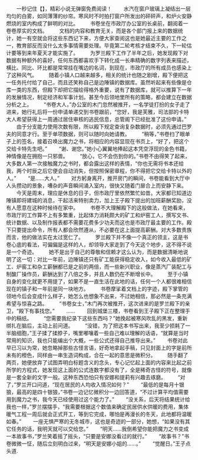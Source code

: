 　　一秒记住【】，精彩小说无弹窗免费阅读！
　　水汽在窗户玻璃上凝结出一层均匀的白雾，如同薄薄的纱帘。寒风时不时拍打窗户所发出的砰砰声，和炉火安静燃烧的室内构成了鲜明的对比。
　　书卷坐在市政厅办公室的长桌前，翻阅着一卷卷厚实的文档。
　　文档的内容和教育无关，而是各个部门报上来的数据统计，她一有空就会将这些东西记下来，方便大家查阅这也是她最近主要的工作之一，教育部反而没什么太多事情需要处理。毕竟第二轮考核才结束不久，下一轮估计要等到来年夏天才能实施了。
　　为罗兰殿下工作了半年之后，她发现殿下对数据有种额外的喜好，任何东西都喜欢手下转化成一长串精确的数字列表来描述，横比、同比、环比都是常常挂在嘴边的名词，到现在，市政厅的所有成员也感染上了这种风气。
　　随着小镇人口越来越多，相关的统计也随之剧增，殿下便把这一任务托付给了自己，而且还笑称自己是边陲镇的数据库。虽然听起来有些像是仓库一类的东西，但殿下却把它描绘得格外重要，说有了数据库，就可以推算下一年的发展情况，制定经济和军事计划。甚至今后领地里所有的策略，都会建立在数据分析之上。
　　“书卷大人，”办公室的木门忽然被推开，一名学徒打扮的女子走了进来，她行礼后将一份申请单递交到书卷跟前，“您好，我是芙雅，司法部的卡特大人希望获得上一周通过居住审核的逃民信息，总管阁下已经批准了这份申请。”
　　由于分支能力使用次数有限，所以殿下规定查询复杂数据时，必须先通过巴罗夫的同意才行。至于单项数据，则可以随时向她请教。
　　“稍等，”书卷扫了眼单子上的签名，接着召唤出魔力之书，将相应的内容显现在书页上，“好了，把这个交给卡特先生吧。”
　　“谢、谢您。”她小心翼翼地捧起这本凭空浮现的金色书籍，神情像是在拥抱一只邪兽。
　　“放心，它不会伤到你的。”书卷不由得笑了起来，大多数人第一次接触魔力之书时，都会露出这样的表情，“你也无需将书本还给我，两个时辰之后它便会自动消失，但按照保密章程，你不得把它交给卡特以外的人。”
　　“是……大人。”
　　对方躬身离开，推开房门的瞬间，书卷能看到大厅中人头攒动的景象，嘈杂的声音瞬间涌入室内，很快又随着门扉合上而安静下来。
　　今天是周末，理应是休息的日子，但市政厅里依然繁忙如昔。大家都已知道边陲镇即将建城的消息，干起活来特别卖力，加上王子殿下提出的加班薪酬奖励，没有人愿意在这种时候待在家中。
　　书卷不大理解殿下的这般做法，在她看来，市政厅的工作算不上有多繁重，比起体力消耗颇大的矿工和炉窑工人，撰写文书、统计数据、以及制作报表都不需要花费多少功夫而这也是市政厅最主要的工作。殿下只要提出命令，所有人都会欣然遵从，不必要在这上面提高薪酬。对大多数贵族而言，他的做法实在太过宽仁了。
　　罗兰殿下并不像一个真正的领主，这是书卷心底的看法，可偏偏是这样的人，却领导大家走到了今天这个地步，这不得不说是一个奇迹。
　　她不是出于自己的尊敬和信赖才这么认为，而是数据清晰地说明了这一切：对比一年前，边陲镇还只有矿工能获得稳定收入，如今收入最低的矿工、炉窑工和杂工薪酬都已是之前的两倍，而一些新兴职业，像是蒸汽厂装配工与制酸厂操作员，薪酬达到了八倍之多，并且人数仍在不断增长中。
　　至于小镇自身的变化就更不用提了，如果不是一直生活在此地的话，任何一个人都很难相信现在的镇子和一年前是同一块地方。
　　书卷摩挲着文档上的字迹，殿下掌管的领地今后会变成什么样子，她怎么也想象不出来，不过她相信，那必然是一条充满希望与惊喜之路。
　　“书卷女士，”木门再次被推开，这次进来的是罗兰殿下的亲卫，“殿下有事找您。”
　　……
　　回到城堡三楼，书卷看到王子殿下正在整理手中的稿纸。
　　“您需要我纪录下这些东西吗？”她挽起被寒风吹乱的黑发，重新绑扎在脑后，主动上前问道。
　　“没错，为了把这本书写出来，我至少损耗了一半脑细胞，”王子揉了揉脖子，嘴里嘟嚷着一些自己难以理解的话语，“就算是当时常用的知识，我也只能编出个大概，一些公式还得自己推导出来。”
　　书卷对此早已习以为常，她忽略掉那些古怪言语，好奇地拿起手稿，只见封面上的字是前所未有的橙色，同样由一串生造词构成，合在一起的意思是微积分。
　　随手翻了两页，她便放弃了试图弄明白标题含义的念头，专心记忆起上面的内容来比起之前所学的方程式，她发现这上面的公式连数字都没有了，全是稀奇古怪的符号，就像是一套全新的文字一般。这种东西恐怕只有安娜和提莉有兴趣去琢磨。
　　“对了，”罗兰开口问道，“现在居民的人均收入情况如何？”
　　“最低的是每月十银狼，最高的是四十银狼，”书卷一边记忆微积分一边回答道，“不过计算平均值需要用到魔力之书，我今天已经使用过这个能力了。”
　　“没关系，后天将结果统计给我也一样，”罗兰摆摆手，“我需要根据这个数值来确定民居供水供暖的费用，集体暖气工程一周后就会正式开工，等到它完成，哪怕是再漫长的冬天，此地都将温暖如春。”
　　一座无惧严寒的无冬城市，这也是奇迹的一部分，她想，“如果没有其它任务的话，我明天就可以交给您。”
　　“明天……我倒希望你能把魔力之书变成一本故事书，”罗兰笑着摇了摇头，“只要是安娜没看过的就行。”
　　“故事书？”书卷微微一怔，随后立刻明白过来，“明天是安娜小姐的……。”
　　“觉醒日。”王子点头道.